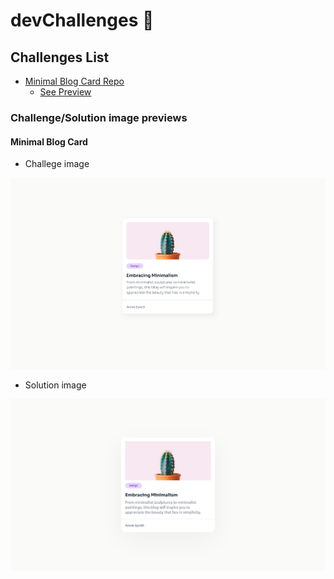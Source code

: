 # devChallenges 🫣

## Challenges List

- [Minimal Blog Card Repo](https://github.com/Grego14/devChallenges/tree/main/minimal_blog_card)
    - [See Preview](https://github.com/Grego14/devChallenges#minimal-blog-card)

### Challenge/Solution image previews

#### Minimal Blog Card

- Challege image

![Minimal Blog Card challenge image](./minimal_blog_card/preview/challenge.png)

- Solution image

![Minimal Blog Card challenge solution image](./minimal_blog_card/preview/solution.png)

